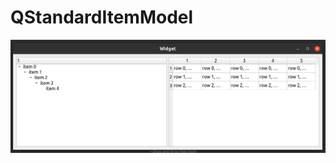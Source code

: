 # QStandardItemModel
![alt text](https://github.com/Sothul/learn-qt/blob/bdf36a61f2bae208f152ef054302eff9d0bd6bd6/learn-qt-beginner/10-3QStandardItemModelDemo/10-3QStandardItemModelDemo.png)
